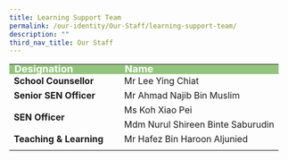 ```yaml
---
title: Learning Support Team
permalink: /our-identity/Our-Staff/learning-support-team/
description: ""
third_nav_title: Our Staff
---
```

<table width="100%">
	
<tbody>
  <tr style="line-height:10px; background-color:rgb(147,196,125); font-weight: bold; font-size:18px; color:white">
    <td width="180">Designation</td>
    <td>Name</td>
  </tr>
	<tr>
    <td style="font-weight:bold">School Counsellor</td>
    <td>Mr Lee Ying Chiat</td>
  </tr>
	<tr>
    <td style="font-weight:bold">Senior SEN Officer</td>
    <td>Mr Ahmad Najib Bin Muslim</td>
  </tr>
  <tr>
    <td rowspan=2 style="font-weight:bold">SEN Officer</td>
		<td>Ms Koh Xiao Pei</td>
		</tr>
	<tr>
		<td>Mdm Nurul Shireen Binte Saburudin</td>
	</tr>
  <tr>
    <td style="font-weight:bold">Teaching &amp; Learning </td>
    <td>Mr Hafez Bin Haroon Aljunied</td>
  </tr>
	<tr><td></td></tr>
</tbody>
</table>
